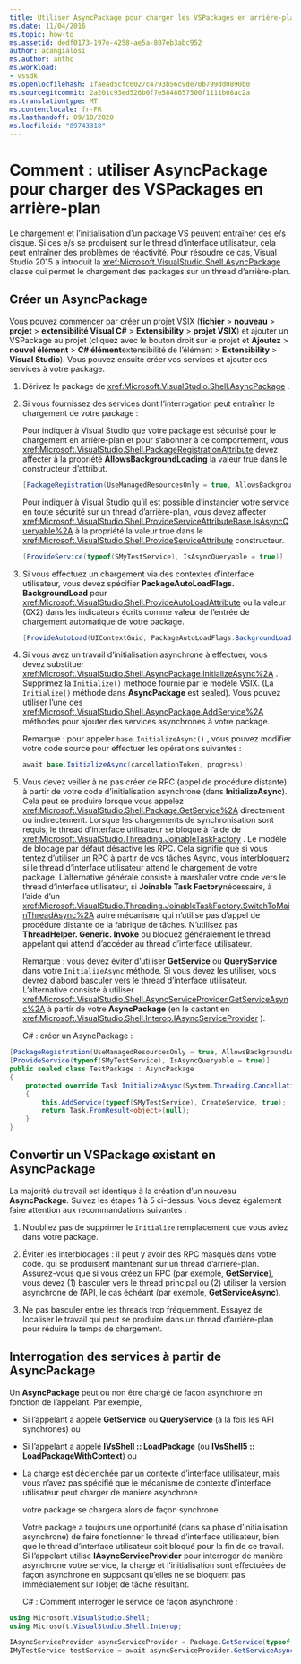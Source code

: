 ```yaml
---
title: Utiliser AsyncPackage pour charger les VSPackages en arrière-plan
ms.date: 11/04/2016
ms.topic: how-to
ms.assetid: dedf0173-197e-4258-ae5a-807eb3abc952
author: acangialosi
ms.author: anthc
ms.workload:
- vssdk
ms.openlocfilehash: 1faead5cfc6027c4793b56c9de70b799dd0890b0
ms.sourcegitcommit: 2a201c93ed526b0f7e5848657500f1111b08ac2a
ms.translationtype: MT
ms.contentlocale: fr-FR
ms.lasthandoff: 09/10/2020
ms.locfileid: "89743318"
---
```

# <a name="how-to-use-asyncpackage-to-load-vspackages-in-the-background"></a>Comment : utiliser AsyncPackage pour charger des VSPackages en arrière-plan
Le chargement et l’initialisation d’un package VS peuvent entraîner des e/s disque. Si ces e/s se produisent sur le thread d’interface utilisateur, cela peut entraîner des problèmes de réactivité. Pour résoudre ce cas, Visual Studio 2015 a introduit la  <xref:Microsoft.VisualStudio.Shell.AsyncPackage> classe qui permet le chargement des packages sur un thread d’arrière-plan.

## <a name="create-an-asyncpackage"></a>Créer un AsyncPackage
 Vous pouvez commencer par créer un projet VSIX (**fichier**  >  **nouveau**  >  **projet**  >  **extensibilité Visual C#**  >  **Extensibility**  >  **projet VSIX**) et ajouter un VSPackage au projet (cliquez avec le bouton droit sur le projet et **Ajoutez**  >  **nouvel élément**  >  **C# élément**extensibilité de l’élément  >  **Extensibility**  >  **Visual Studio**). Vous pouvez ensuite créer vos services et ajouter ces services à votre package.

1. Dérivez le package de <xref:Microsoft.VisualStudio.Shell.AsyncPackage> .

2. Si vous fournissez des services dont l’interrogation peut entraîner le chargement de votre package :

    Pour indiquer à Visual Studio que votre package est sécurisé pour le chargement en arrière-plan et pour s’abonner à ce comportement, vous <xref:Microsoft.VisualStudio.Shell.PackageRegistrationAttribute> devez affecter à la propriété **AllowsBackgroundLoading** la valeur true dans le constructeur d’attribut.

   ```csharp
   [PackageRegistration(UseManagedResourcesOnly = true, AllowsBackgroundLoading = true)]

   ```

    Pour indiquer à Visual Studio qu’il est possible d’instancier votre service en toute sécurité sur un thread d’arrière-plan, vous devez affecter <xref:Microsoft.VisualStudio.Shell.ProvideServiceAttributeBase.IsAsyncQueryable%2A> à la propriété la valeur true dans le <xref:Microsoft.VisualStudio.Shell.ProvideServiceAttribute> constructeur.

   ```csharp
   [ProvideService(typeof(SMyTestService), IsAsyncQueryable = true)]

   ```

3. Si vous effectuez un chargement via des contextes d’interface utilisateur, vous devez spécifier **PackageAutoLoadFlags. BackgroundLoad** pour <xref:Microsoft.VisualStudio.Shell.ProvideAutoLoadAttribute> ou la valeur (0X2) dans les indicateurs écrits comme valeur de l’entrée de chargement automatique de votre package.

   ```csharp
   [ProvideAutoLoad(UIContextGuid, PackageAutoLoadFlags.BackgroundLoad)]

   ```

4. Si vous avez un travail d’initialisation asynchrone à effectuer, vous devez substituer <xref:Microsoft.VisualStudio.Shell.AsyncPackage.InitializeAsync%2A> . Supprimez la `Initialize()` méthode fournie par le modèle VSIX. (La `Initialize()` méthode dans **AsyncPackage** est sealed). Vous pouvez utiliser l’une des <xref:Microsoft.VisualStudio.Shell.AsyncPackage.AddService%2A> méthodes pour ajouter des services asynchrones à votre package.

    Remarque : pour appeler `base.InitializeAsync()` , vous pouvez modifier votre code source pour effectuer les opérations suivantes :

   ```csharp
   await base.InitializeAsync(cancellationToken, progress);
   ```

5. Vous devez veiller à ne pas créer de RPC (appel de procédure distante) à partir de votre code d’initialisation asynchrone (dans **InitializeAsync**). Cela peut se produire lorsque vous appelez <xref:Microsoft.VisualStudio.Shell.Package.GetService%2A> directement ou indirectement.  Lorsque les chargements de synchronisation sont requis, le thread d’interface utilisateur se bloque à l’aide de <xref:Microsoft.VisualStudio.Threading.JoinableTaskFactory> . Le modèle de blocage par défaut désactive les RPC. Cela signifie que si vous tentez d’utiliser un RPC à partir de vos tâches Async, vous interbloquerz si le thread d’interface utilisateur attend le chargement de votre package. L’alternative générale consiste à marshaler votre code vers le thread d’interface utilisateur, si **Joinable Task Factory**nécessaire, à l’aide d’un <xref:Microsoft.VisualStudio.Threading.JoinableTaskFactory.SwitchToMainThreadAsync%2A> autre mécanisme qui n’utilise pas d’appel de procédure distante de la fabrique de tâches.  N’utilisez pas **ThreadHelper. Generic. Invoke** ou bloquez généralement le thread appelant qui attend d’accéder au thread d’interface utilisateur.

    Remarque : vous devez éviter d’utiliser **GetService** ou **QueryService** dans votre `InitializeAsync` méthode. Si vous devez les utiliser, vous devrez d’abord basculer vers le thread d’interface utilisateur. L’alternative consiste à utiliser <xref:Microsoft.VisualStudio.Shell.AsyncServiceProvider.GetServiceAsync%2A> à partir de votre **AsyncPackage** (en le castant en <xref:Microsoft.VisualStudio.Shell.Interop.IAsyncServiceProvider> ).

   C# : créer un AsyncPackage :

```csharp
[PackageRegistration(UseManagedResourcesOnly = true, AllowsBackgroundLoading = true)]
[ProvideService(typeof(SMyTestService), IsAsyncQueryable = true)]
public sealed class TestPackage : AsyncPackage
{
    protected override Task InitializeAsync(System.Threading.CancellationToken cancellationToken, IProgress<ServiceProgressData> progress)
    {
        this.AddService(typeof(SMyTestService), CreateService, true);
        return Task.FromResult<object>(null);
    }
}
```

## <a name="convert-an-existing-vspackage-to-asyncpackage"></a>Convertir un VSPackage existant en AsyncPackage
 La majorité du travail est identique à la création d’un nouveau **AsyncPackage**. Suivez les étapes 1 à 5 ci-dessus. Vous devez également faire attention aux recommandations suivantes :

1. N’oubliez pas de supprimer le `Initialize` remplacement que vous aviez dans votre package.

2. Éviter les interblocages : il peut y avoir des RPC masqués dans votre code. qui se produisent maintenant sur un thread d’arrière-plan. Assurez-vous que si vous créez un RPC (par exemple, **GetService**), vous devez (1) basculer vers le thread principal ou (2) utiliser la version asynchrone de l’API, le cas échéant (par exemple, **GetServiceAsync**).

3. Ne pas basculer entre les threads trop fréquemment. Essayez de localiser le travail qui peut se produire dans un thread d’arrière-plan pour réduire le temps de chargement.

## <a name="querying-services-from-asyncpackage"></a>Interrogation des services à partir de AsyncPackage
 Un **AsyncPackage** peut ou non être chargé de façon asynchrone en fonction de l’appelant. Par exemple,

- Si l’appelant a appelé **GetService** ou **QueryService** (à la fois les API synchrones) ou

- Si l’appelant a appelé **IVsShell :: LoadPackage** (ou **IVsShell5 :: LoadPackageWithContext**) ou

- La charge est déclenchée par un contexte d’interface utilisateur, mais vous n’avez pas spécifié que le mécanisme de contexte d’interface utilisateur peut charger de manière asynchrone

  votre package se chargera alors de façon synchrone.

  Votre package a toujours une opportunité (dans sa phase d’initialisation asynchrone) de faire fonctionner le thread d’interface utilisateur, bien que le thread d’interface utilisateur soit bloqué pour la fin de ce travail. Si l’appelant utilise **IAsyncServiceProvider** pour interroger de manière asynchrone votre service, la charge et l’initialisation sont effectuées de façon asynchrone en supposant qu’elles ne se bloquent pas immédiatement sur l’objet de tâche résultant.

  C# : Comment interroger le service de façon asynchrone :

```csharp
using Microsoft.VisualStudio.Shell;
using Microsoft.VisualStudio.Shell.Interop;

IAsyncServiceProvider asyncServiceProvider = Package.GetService(typeof(SAsyncServiceProvider)) as IAsyncServiceProvider;
IMyTestService testService = await asyncServiceProvider.GetServiceAsync(typeof(SMyTestService)) as IMyTestService;
```

